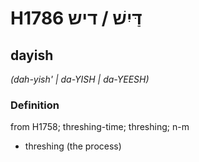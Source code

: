 # H1786 דַּיִשׁ / דיש

## dayish

_(dah-yish' | da-YISH | da-YEESH)_

### Definition

from H1758; threshing-time; threshing; n-m

- threshing (the process)
